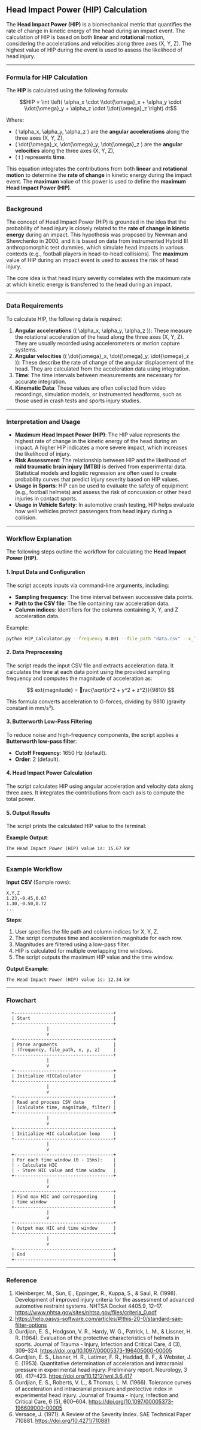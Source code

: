 
## Head Impact Power (HIP) Calculation

The **Head Impact Power (HIP)** is a biomechanical metric that quantifies the rate of change in kinetic energy of the head during an impact event. The calculation of HIP is based on both **linear** and **rotational** motion, considering the accelerations and velocities along three axes (X, Y, Z). The highest value of HIP during the event is used to assess the likelihood of head injury.

---

### **Formula for HIP Calculation**

The **HIP** is calculated using the following formula:

$$HIP = \int \left( \alpha_x \cdot \\dot{\omega}_x + \alpha_y \cdot \\dot{\omega}_y + \alpha_z \cdot \\dot{\omega}_z \right) dt$$

Where:
- \( \alpha_x, \alpha_y, \alpha_z \) are the **angular accelerations** along the three axes (X, Y, Z),
- \( \\dot{\omega}_x, \\dot{\omega}_y, \\dot{\omega}_z \) are the **angular velocities** along the three axes (X, Y, Z),
- \( t \) represents **time**.

This equation integrates the contributions from both **linear** and **rotational motion** to determine the **rate of change** in kinetic energy during the impact event. The **maximum** value of this power is used to define the **maximum Head Impact Power (HIP)**.

---

### **Background**

The concept of Head Impact Power (HIP) is grounded in the idea that the probability of head injury is closely related to the **rate of change in kinetic energy** during an impact. This hypothesis was proposed by Newman and Shewchenko in 2000, and it is based on data from instrumented Hybrid III anthropomorphic test dummies, which simulate head impacts in various contexts (e.g., football players in head-to-head collisions). The **maximum** value of HIP during an impact event is used to assess the risk of head injury.

The core idea is that head injury severity correlates with the maximum rate at which kinetic energy is transferred to the head during an impact.

---

### **Data Requirements**

To calculate HIP, the following data is required:
1. **Angular accelerations** (\( \alpha_x, \alpha_y, \alpha_z \)): These measure the rotational acceleration of the head along the three axes (X, Y, Z). They are usually recorded using accelerometers or motion capture systems.
2. **Angular velocities** (\( \\dot{\omega}_x, \\dot{\omega}_y, \\dot{\omega}_z \)): These describe the rate of change of the angular displacement of the head. They are calculated from the acceleration data using integration.
3. **Time**: The time intervals between measurements are necessary for accurate integration.
4. **Kinematic Data**: These values are often collected from video recordings, simulation models, or instrumented headforms, such as those used in crash tests and sports injury studies.

---

### **Interpretation and Usage**

- **Maximum Head Impact Power (HIP)**: The HIP value represents the highest rate of change in the kinetic energy of the head during an impact. A higher HIP indicates a more severe impact, which increases the likelihood of injury.
- **Risk Assessment**: The relationship between HIP and the likelihood of **mild traumatic brain injury (MTBI)** is derived from experimental data. Statistical models and logistic regression are often used to create probability curves that predict injury severity based on HIP values.
- **Usage in Sports**: HIP can be used to evaluate the safety of equipment (e.g., football helmets) and assess the risk of concussion or other head injuries in contact sports.
- **Usage in Vehicle Safety**: In automotive crash testing, HIP helps evaluate how well vehicles protect passengers from head injury during a collision.

---

### **Workflow Explanation**

The following steps outline the workflow for calculating the **Head Impact Power (HIP)**.

#### **1. Input Data and Configuration**
The script accepts inputs via command-line arguments, including:
- **Sampling frequency**: The time interval between successive data points.
- **Path to the CSV file**: The file containing raw acceleration data.
- **Column indices**: Identifiers for the columns containing X, Y, and Z acceleration data.

Example:
```bash
python HIP_Calculator.py --frequency 0.001 --file_path "data.csv" --x_location 2 --y_location 3 --z_location 4
```

#### **2. Data Preprocessing**
The script reads the input CSV file and extracts acceleration data. It calculates the time at each data point using the provided sampling frequency and computes the magnitude of acceleration as:

$$
	ext{magnitude} = rac{\sqrt{x^2 + y^2 + z^2}}{9810}
$$

This formula converts acceleration to G-forces, dividing by 9810 (gravity constant in mm/s²).

#### **3. Butterworth Low-Pass Filtering**
To reduce noise and high-frequency components, the script applies a **Butterworth low-pass filter**:
- **Cutoff Frequency**: 1650 Hz (default).
- **Order**: 2 (default).

#### **4. Head Impact Power Calculation**
The script calculates HIP using angular acceleration and velocity data along three axes. It integrates the contributions from each axis to compute the total power.

#### **5. Output Results**
The script prints the calculated HIP value to the terminal:

**Example Output**:
```
The Head Impact Power (HIP) value is: 15.67 kW
```

---

### **Example Workflow**

**Input CSV** (Sample rows):
```csv
X,Y,Z
1.23,-0.45,0.67
1.30,-0.50,0.72
...
```

**Steps**:
1. User specifies the file path and column indices for X, Y, Z.  
2. The script computes time and acceleration magnitude for each row.
3. Magnitudes are filtered using a low-pass filter.
4. HIP is calculated for multiple overlapping time windows.
5. The script outputs the maximum HIP value and the time window.

**Output Example**:
```
The Head Impact Power (HIP) value is: 12.34 kW
```

---

### **Flowchart**

```plaintext
  +-------------------------------------+
  | Start                               |
  +-------------------------------------+
               |
               v
  +-------------------------------------+
  | Parse arguments                     |
  | (frequency, file_path, x, y, z)     |
  +-------------------------------------+
               |
               v
  +-------------------------------------+
  | Initialize HICCalculator            |
  +-------------------------------------+
               |
               v
  +-------------------------------------+
  | Read and process CSV data           |
  | (calculate time, magnitude, filter) |
  +-------------------------------------+
               |
               v
  +-------------------------------------+
  | Initialize HIC calculation loop     |
  +-------------------------------------+
               |
               v
  +-------------------------------------+
  | For each time window (0 - 15ms):    |
  | - Calculate HIC                     |
  | - Store HIC value and time window   |
  +-------------------------------------+
               |
               v
  +-------------------------------------+
  | Find max HIC and corresponding      |
  | time window                         |
  +-------------------------------------+
               |
               v
  +-------------------------------------+
  | Output max HIC and time window      |
  +-------------------------------------+
               |
               v
  +-------------------------------------+
  | End                                 |
  +-------------------------------------+
```
---

### Reference
1. Kleinberger, M., Sun, E., Eppinger, R., Kuppa, S., & Saul, R. (1998). Development of improved injury criteria for the assessment of advanced automotive restraint systems. NHTSA Docket 4405.9, 12–17. https://www.nhtsa.gov/sites/nhtsa.gov/files/criteria_0.pdf
2. https://help.oasys-software.com/articles/#!this-20-0/standard-sae-filter-options
3. Gurdjian, E. S., Hodgson, V. R., Hardy, W. G., Patrick, L. M., & Lissner, H. R. (1964). Evaluation of the protective characteristics of helmets in sports. Journal of Trauma - Injury, Infection and Critical Care, 4 (3), 309–324. https://doi.org/10.1097/00005373-196405000-00005
4. Gurdjian, E. S., Lissner, H. R., Latimer, F. R., Haddad, B. F., & Webster, J. E. (1953). Quantitative determination of acceleration and intracranial pressure in experimental head injury: Preliminary report. Neurology, 3 (6), 417–423. https://doi.org/10.1212/wnl.3.6.417
5. Gurdjian, E. S., Roberts, V. L., & Thomas, L. M. (1966). Tolerance curves of acceleration and intracranial pressure and protective index in experimental head injury. Journal of Trauma - Injury, Infection and Critical Care, 6 (5), 600–604. https://doi.org/10.1097/00005373-196609000-00005
6. Versace, J. (1971). A Review of the Severity Index. SAE Technical Paper 710881. https://doi.org/10.4271/710881
